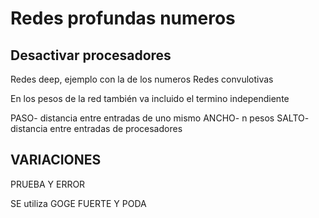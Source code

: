 # Redes profundas numeros

## Desactivar procesadores

Redes deep, ejemplo con la de los numeros
Redes convulotivas

En los pesos de la red también va incluido el termino independiente

PASO- distancia entre entradas de uno mismo
ANCHO- n pesos
SALTO- distancia entre entradas de procesadores

## VARIACIONES

PRUEBA Y ERROR

SE utiliza GOGE FUERTE Y PODA
